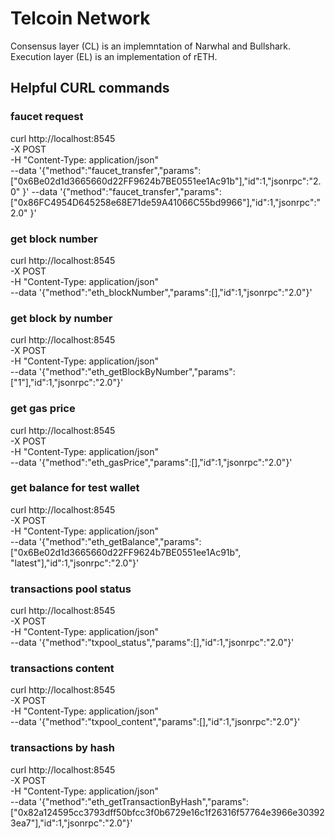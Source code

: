 # Telcoin Network
Consensus layer (CL) is an implemntation of Narwhal and Bullshark.
Execution layer (EL) is an implementation of rETH.

## Helpful CURL commands
### faucet request
curl http://localhost:8545 \
-X POST \
-H "Content-Type: application/json" \
--data '{"method":"faucet_transfer","params":["0x6Be02d1d3665660d22FF9624b7BE0551ee1Ac91b"],"id":1,"jsonrpc":"2.0" }' 
--data '{"method":"faucet_transfer","params":["0x86FC4954D645258e68E71de59A41066C55bd9966"],"id":1,"jsonrpc":"2.0" }' 

### get block number
curl http://localhost:8545 \
-X POST \
-H "Content-Type: application/json" \
--data '{"method":"eth_blockNumber","params":[],"id":1,"jsonrpc":"2.0"}'
 
### get block by number
curl http://localhost:8545 \
-X POST \
-H "Content-Type: application/json" \
--data '{"method":"eth_getBlockByNumber","params":["1"],"id":1,"jsonrpc":"2.0"}'

### get gas price
curl http://localhost:8545 \
-X POST \
-H "Content-Type: application/json" \
--data '{"method":"eth_gasPrice","params":[],"id":1,"jsonrpc":"2.0"}'
 
### get balance for test wallet
curl http://localhost:8545 \
-X POST \
-H "Content-Type: application/json" \
--data '{"method":"eth_getBalance","params":["0x6Be02d1d3665660d22FF9624b7BE0551ee1Ac91b", "latest"],"id":1,"jsonrpc":"2.0"}'

### transactions pool status
curl http://localhost:8545 \
-X POST \
-H "Content-Type: application/json" \
--data '{"method":"txpool_status","params":[],"id":1,"jsonrpc":"2.0"}'

### transactions content
curl http://localhost:8545 \
-X POST \
-H "Content-Type: application/json" \
--data '{"method":"txpool_content","params":[],"id":1,"jsonrpc":"2.0"}'  

### transactions by hash
curl http://localhost:8545 \
-X POST \
-H "Content-Type: application/json" \
--data '{"method":"eth_getTransactionByHash","params":["0x82a124595cc3793dff50bfcc3f0b6729e16c1f26316f57764e3966e303923ea7"],"id":1,"jsonrpc":"2.0"}'
